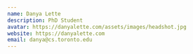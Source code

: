 ```yaml
---
name: Danya Lette
description: PhD Student
avatar: https://danyalette.com/assets/images/headshot.jpg
website: https://danyalette.com
email: danya@cs.toronto.edu
---
```

